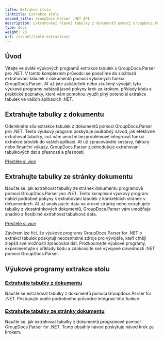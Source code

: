 ```yaml
---
title: Extrakce stolu
linktitle: Extrakce stolu
second_title: GroupDocs.Parser .NET API
description: Extrahování hlavní tabulky z dokumentů pomocí GroupDocs.Parser pro .NET. Naučte se extrahovat tabulky programově pro efektivní zpracování dat.
type: docs
weight: 23
url: /cs/net/table-extraction/
---
```

## Úvod

Vítejte ve světě výukových programů extrakce tabulek s GroupDocs.Parser pro .NET. V tomto komplexním průvodci se ponoříme do složitosti extrahování tabulek z dokumentů pomocí výkonných funkcí GroupDocs.Parser. Ať už jste začátečník nebo zkušený vývojář, tyto výukové programy nabízejí jasné pokyny krok za krokem, příklady kódu a praktické poznatky, které vám pomohou využít plný potenciál extrakce tabulek ve vašich aplikacích .NET.

## Extrahujte tabulky z dokumentu
Odemkněte sílu extrakce tabulek z dokumentů pomocí GroupDocs.Parser pro .NET. Tento výukový program poskytuje podrobný návod, jak efektivně extrahovat tabulky, což vám umožní bezproblémově integrovat funkci extrakce tabulek do vašich aplikací. Ať už zpracováváte sestavy, faktury nebo finanční výkazy, GroupDocs.Parser zjednodušuje extrahování tabulkových dat s přesností a přesností.

[Přečtěte si více](./extract-tables-from-document/)

## Extrahujte tabulky ze stránky dokumentu
Naučte se, jak extrahovat tabulky ze stránek dokumentu programově pomocí GroupDocs.Parser pro .NET. Tento komplexní výukový program nabízí podrobné pokyny k extrahování tabulek z konkrétních stránek v dokumentech. Ať už analyzujete data na úrovni stránky nebo extrahujete tabulky z vícestránkových dokumentů, GroupDocs.Parser vám umožňuje snadno a flexibilně extrahovat tabulková data.

[Přečtěte si více](./extract-tables-from-document-page/)

Závěrem lze říci, že výukové programy GroupDocs.Parser for .NET o extrakci tabulek poskytují neocenitelné zdroje pro vývojáře, kteří chtějí zlepšit své možnosti zpracování dat. Prozkoumejte výukové programy, experimentujte s příklady kódu a zdokonalte své vývojové dovednosti .NET pomocí GroupDocs.Parser.
## Výukové programy extrakce stolu
### [Extrahujte tabulky z dokumentu](./extract-tables-from-document/)
Naučte se extrahovat tabulky z dokumentů pomocí Groupdocs.Parser for .NET. Postupujte podle podrobného průvodce integrací této funkce.
### [Extrahujte tabulky ze stránky dokumentu](./extract-tables-from-document-page/)
Naučte se, jak extrahovat tabulky z dokumentů programově pomocí GroupDocs.Parser for .NET. Tento obsáhlý návod poskytuje návod krok za krokem.